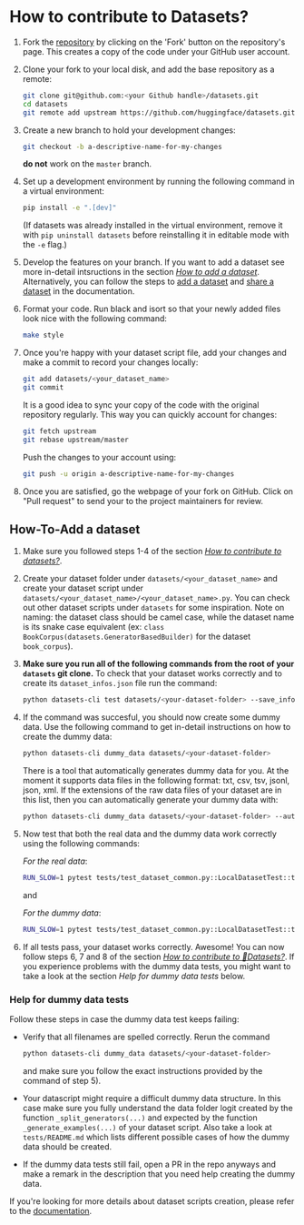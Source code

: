 # How to contribute to Datasets?

1. Fork the [repository](https://github.com/huggingface/datasets) by clicking on the 'Fork' button on the repository's page. This creates a copy of the code under your GitHub user account.

2. Clone your fork to your local disk, and add the base repository as a remote:

	```bash
	git clone git@github.com:<your Github handle>/datasets.git
	cd datasets
	git remote add upstream https://github.com/huggingface/datasets.git
	```

3. Create a new branch to hold your development changes:

	```bash
	git checkout -b a-descriptive-name-for-my-changes
	```

	**do not** work on the `master` branch.

4. Set up a development environment by running the following command in a virtual environment:

	```bash
	pip install -e ".[dev]"
	```

   (If datasets was already installed in the virtual environment, remove
   it with `pip uninstall datasets` before reinstalling it in editable
   mode with the `-e` flag.)

5. Develop the features on your branch. If you want to add a dataset see more in-detail intsructions in the section [*How to add a dataset*](#how-to-add-a-dataset). Alternatively, you can follow the steps to [add a dataset](https://huggingface.co/docs/datasets/add_dataset.html) and [share a dataset](https://huggingface.co/docs/datasets/share_dataset.html) in the documentation.

6. Format your code. Run black and isort so that your newly added files look nice with the following command:

	```bash
	make style
	```

7. Once you're happy with your dataset script file, add your changes and make a commit to record your changes locally:

	```bash
	git add datasets/<your_dataset_name>
	git commit
	```

	It is a good idea to sync your copy of the code with the original
	repository regularly. This way you can quickly account for changes:

	```bash
	git fetch upstream
	git rebase upstream/master
    ```

   Push the changes to your account using:

   ```bash
   git push -u origin a-descriptive-name-for-my-changes
   ```

8. Once you are satisfied, go the webpage of your fork on GitHub. Click on "Pull request" to send your to the project maintainers for review.

## How-To-Add a dataset
1. Make sure you followed steps 1-4 of the section [*How to contribute to datasets?*](#how-to-contribute-to-datasets).

2. Create your dataset folder under `datasets/<your_dataset_name>` and create your dataset script under `datasets/<your_dataset_name>/<your_dataset_name>.py`. You can check out other dataset scripts under `datasets` for some inspiration. Note on naming: the dataset class should be camel case, while the dataset name is its snake case equivalent (ex: `class BookCorpus(datasets.GeneratorBasedBuilder)` for the dataset `book_corpus`).

3. **Make sure you run all of the following commands from the root of your `datasets` git clone.** To check that your dataset works correctly and to create its `dataset_infos.json` file run the command:

	```bash
	python datasets-cli test datasets/<your-dataset-folder> --save_infos --all_configs
	```

4. If the command was succesful, you should now create some dummy data. Use the following command to get in-detail instructions on how to create the dummy data:

	```bash
	python datasets-cli dummy_data datasets/<your-dataset-folder>
	```
	
	There is a tool that automatically generates dummy data for you. At the moment it supports data files in the following format: txt, csv, tsv, jsonl, json, xml.
	If the extensions of the raw data files of your dataset are in this list, then you can automatically generate your dummy data with:

	```bash
	python datasets-cli dummy_data datasets/<your-dataset-folder> --auto_generate
	```

5. Now test that both the real data and the dummy data work correctly using the following commands:

	*For the real data*:
	```bash
	RUN_SLOW=1 pytest tests/test_dataset_common.py::LocalDatasetTest::test_load_real_dataset_<your-dataset-name>
	```
	and

	*For the dummy data*:
	```bash
	RUN_SLOW=1 pytest tests/test_dataset_common.py::LocalDatasetTest::test_load_dataset_all_configs_<your-dataset-name>
	```

6. If all tests pass, your dataset works correctly. Awesome! You can now follow steps 6, 7 and 8 of the section [*How to contribute to 🤗Datasets?*](#how-to-contribute-to-🤗Datasets). If you experience problems with the dummy data tests, you might want to take a look at the section *Help for dummy data tests* below.


### Help for dummy data tests

Follow these steps in case the dummy data test keeps failing:

- Verify that all filenames are spelled correctly. Rerun the command
	```bash
	python datasets-cli dummy_data datasets/<your-dataset-folder>
	```
	and make sure you follow the exact instructions provided by the command of step 5).

- Your datascript might require a difficult dummy data structure. In this case make sure you fully understand the data folder logit created by the function `_split_generators(...)` and expected by the function `_generate_examples(...)` of your dataset script. Also take a look at `tests/README.md` which lists different possible cases of how the dummy data should be created.

- If the dummy data tests still fail, open a PR in the repo anyways and make a remark in the description that you need help creating the dummy data.

If you're looking for more details about dataset scripts creation, please refer to the [documentation](https://huggingface.co/docs/datasets/add_dataset.html).
